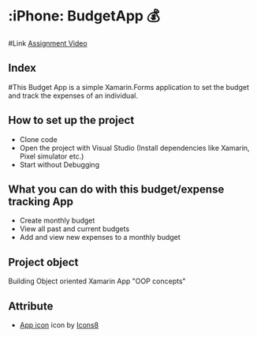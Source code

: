 # :iPhone: BudgetApp :moneybag:

#Link
[Assignment Video](https://youtu.be/eeJpoluFKis)

## Index
#This Budget App is a simple Xamarin.Forms application to set the budget and track the expenses of an individual.

## How to set up the project
* Clone code
* Open the project with Visual Studio (Install dependencies like Xamarin, Pixel simulator etc.)
* Start without Debugging 


## What you can do with this budget/expense tracking App
* Create monthly budget
* View all past and current budgets
* Add and view new expenses to a monthly budget

## Project object 

Building Object oriented Xamarin App
"OOP concepts"


## Attribute
*  [App icon](https://icons8.com/icons/set) icon by [Icons8](https://icons8.com) 


